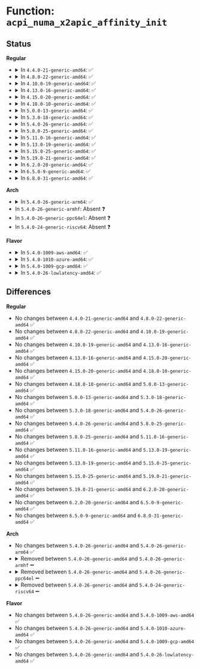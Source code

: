 # Function: <code>acpi_numa_x2apic_affinity_init</code>

## Status
<b>Regular</b>
<ul>
<li>
<details>
<summary>In <code>4.4.0-21-generic-amd64</code>: ✅</summary>

```c
void acpi_numa_x2apic_affinity_init(struct acpi_srat_x2apic_cpu_affinity * pa)
```

```json
{
  "name": "acpi_numa_x2apic_affinity_init",
  "collision_type": "Unique Global",
  "inline_type": "No",
  "funcs": [
    {
      "addr": 18446744071595070501,
      "name": "acpi_numa_x2apic_affinity_init",
      "external": true,
      "loc": "arch/x86/mm/srat.c:74",
      "file": "arch/x86/mm/srat.c",
      "inline": "seen, unknown",
      "caller_inline": [],
      "caller_func": []
    }
  ],
  "symbols": [
    {
      "addr": 18446744071595070501,
      "name": "acpi_numa_x2apic_affinity_init",
      "section": ".init.text",
      "bind": "STB_GLOBAL",
      "size": 196
    }
  ]
}
```
</details>
</li>
<li>
<details>
<summary>In <code>4.8.0-22-generic-amd64</code>: ✅</summary>

```c
void acpi_numa_x2apic_affinity_init(struct acpi_srat_x2apic_cpu_affinity * pa)
```

```json
{
  "name": "acpi_numa_x2apic_affinity_init",
  "collision_type": "Unique Global",
  "inline_type": "No",
  "funcs": [
    {
      "addr": 18446744071595236051,
      "name": "acpi_numa_x2apic_affinity_init",
      "external": true,
      "loc": "arch/x86/mm/srat.c:27",
      "file": "arch/x86/mm/srat.c",
      "inline": "seen, unknown",
      "caller_inline": [],
      "caller_func": []
    }
  ],
  "symbols": [
    {
      "addr": 18446744071595236051,
      "name": "acpi_numa_x2apic_affinity_init",
      "section": ".init.text",
      "bind": "STB_GLOBAL",
      "size": 189
    }
  ]
}
```
</details>
</li>
<li>
<details>
<summary>In <code>4.10.0-19-generic-amd64</code>: ✅</summary>

```c
void acpi_numa_x2apic_affinity_init(struct acpi_srat_x2apic_cpu_affinity * pa)
```

```json
{
  "name": "acpi_numa_x2apic_affinity_init",
  "collision_type": "Unique Global",
  "inline_type": "No",
  "funcs": [
    {
      "addr": 18446744071595479222,
      "name": "acpi_numa_x2apic_affinity_init",
      "external": true,
      "loc": "arch/x86/mm/srat.c:27",
      "file": "arch/x86/mm/srat.c",
      "inline": "seen, unknown",
      "caller_inline": [],
      "caller_func": []
    }
  ],
  "symbols": [
    {
      "addr": 18446744071595479222,
      "name": "acpi_numa_x2apic_affinity_init",
      "section": ".init.text",
      "bind": "STB_GLOBAL",
      "size": 189
    }
  ]
}
```
</details>
</li>
<li>
<details>
<summary>In <code>4.13.0-16-generic-amd64</code>: ✅</summary>

```c
void acpi_numa_x2apic_affinity_init(struct acpi_srat_x2apic_cpu_affinity * pa)
```

```json
{
  "name": "acpi_numa_x2apic_affinity_init",
  "collision_type": "Unique Global",
  "inline_type": "No",
  "funcs": [
    {
      "addr": 18446744071596400812,
      "name": "acpi_numa_x2apic_affinity_init",
      "external": true,
      "loc": "arch/x86/mm/srat.c:27",
      "file": "arch/x86/mm/srat.c",
      "inline": "seen, unknown",
      "caller_inline": [],
      "caller_func": []
    }
  ],
  "symbols": [
    {
      "addr": 18446744071596400812,
      "name": "acpi_numa_x2apic_affinity_init",
      "section": ".init.text",
      "bind": "STB_GLOBAL",
      "size": 194
    }
  ]
}
```
</details>
</li>
<li>
<details>
<summary>In <code>4.15.0-20-generic-amd64</code>: ✅</summary>

```c
void acpi_numa_x2apic_affinity_init(struct acpi_srat_x2apic_cpu_affinity * pa)
```

```json
{
  "name": "acpi_numa_x2apic_affinity_init",
  "collision_type": "Unique Global",
  "inline_type": "No",
  "funcs": [
    {
      "addr": 18446744071602720486,
      "name": "acpi_numa_x2apic_affinity_init",
      "external": true,
      "loc": "arch/x86/mm/srat.c:28",
      "file": "arch/x86/mm/srat.c",
      "inline": "seen, unknown",
      "caller_inline": [],
      "caller_func": []
    }
  ],
  "symbols": [
    {
      "addr": 18446744071602720486,
      "name": "acpi_numa_x2apic_affinity_init",
      "section": ".init.text",
      "bind": "STB_GLOBAL",
      "size": 200
    }
  ]
}
```
</details>
</li>
<li>
<details>
<summary>In <code>4.18.0-10-generic-amd64</code>: ✅</summary>

```c
void acpi_numa_x2apic_affinity_init(struct acpi_srat_x2apic_cpu_affinity * pa)
```

```json
{
  "name": "acpi_numa_x2apic_affinity_init",
  "collision_type": "Unique Global",
  "inline_type": "No",
  "funcs": [
    {
      "addr": 18446744071602893191,
      "name": "acpi_numa_x2apic_affinity_init",
      "external": true,
      "loc": "arch/x86/mm/srat.c:28",
      "file": "arch/x86/mm/srat.c",
      "inline": "seen, unknown",
      "caller_inline": [],
      "caller_func": [
        "drivers/acpi/numa.c:acpi_parse_x2apic_affinity"
      ]
    }
  ],
  "symbols": [
    {
      "addr": 18446744071602893191,
      "name": "acpi_numa_x2apic_affinity_init",
      "section": ".init.text",
      "bind": "STB_GLOBAL",
      "size": 200
    }
  ]
}
```
</details>
</li>
<li>
<details>
<summary>In <code>5.0.0-13-generic-amd64</code>: ✅</summary>

```c
void acpi_numa_x2apic_affinity_init(struct acpi_srat_x2apic_cpu_affinity * pa)
```

```json
{
  "name": "acpi_numa_x2apic_affinity_init",
  "collision_type": "Unique Global",
  "inline_type": "No",
  "funcs": [
    {
      "addr": 18446744071604690549,
      "name": "acpi_numa_x2apic_affinity_init",
      "external": true,
      "loc": "arch/x86/mm/srat.c:28",
      "file": "arch/x86/mm/srat.c",
      "inline": "seen, unknown",
      "caller_inline": [],
      "caller_func": [
        "drivers/acpi/numa.c:acpi_parse_x2apic_affinity"
      ]
    }
  ],
  "symbols": [
    {
      "addr": 18446744071604690549,
      "name": "acpi_numa_x2apic_affinity_init",
      "section": ".init.text",
      "bind": "STB_GLOBAL",
      "size": 200
    }
  ]
}
```
</details>
</li>
<li>
<details>
<summary>In <code>5.3.0-18-generic-amd64</code>: ✅</summary>

```c
void acpi_numa_x2apic_affinity_init(struct acpi_srat_x2apic_cpu_affinity * pa)
```

```json
{
  "name": "acpi_numa_x2apic_affinity_init",
  "collision_type": "Unique Global",
  "inline_type": "No",
  "funcs": [
    {
      "addr": 18446744071604790340,
      "name": "acpi_numa_x2apic_affinity_init",
      "external": true,
      "loc": "arch/x86/mm/srat.c:28",
      "file": "arch/x86/mm/srat.c",
      "inline": "seen, unknown",
      "caller_inline": [],
      "caller_func": [
        "drivers/acpi/numa.c:acpi_parse_x2apic_affinity"
      ]
    }
  ],
  "symbols": [
    {
      "addr": 18446744071604790340,
      "name": "acpi_numa_x2apic_affinity_init",
      "section": ".init.text",
      "bind": "STB_GLOBAL",
      "size": 221
    }
  ]
}
```
</details>
</li>
<li>
<details>
<summary>In <code>5.4.0-26-generic-amd64</code>: ✅</summary>

```c
void acpi_numa_x2apic_affinity_init(struct acpi_srat_x2apic_cpu_affinity * pa)
```

```json
{
  "name": "acpi_numa_x2apic_affinity_init",
  "collision_type": "Unique Global",
  "inline_type": "No",
  "funcs": [
    {
      "addr": 18446744071604816040,
      "name": "acpi_numa_x2apic_affinity_init",
      "external": true,
      "loc": "arch/x86/mm/srat.c:28",
      "file": "arch/x86/mm/srat.c",
      "inline": "seen, unknown",
      "caller_inline": [],
      "caller_func": [
        "drivers/acpi/numa.c:acpi_parse_x2apic_affinity"
      ]
    }
  ],
  "symbols": [
    {
      "addr": 18446744071604816040,
      "name": "acpi_numa_x2apic_affinity_init",
      "section": ".init.text",
      "bind": "STB_GLOBAL",
      "size": 221
    }
  ]
}
```
</details>
</li>
<li>
<details>
<summary>In <code>5.8.0-25-generic-amd64</code>: ✅</summary>

```c
void acpi_numa_x2apic_affinity_init(struct acpi_srat_x2apic_cpu_affinity * pa)
```

```json
{
  "name": "acpi_numa_x2apic_affinity_init",
  "collision_type": "Unique Global",
  "inline_type": "No",
  "funcs": [
    {
      "addr": 18446744071609154582,
      "name": "acpi_numa_x2apic_affinity_init",
      "external": true,
      "loc": "arch/x86/mm/srat.c:28",
      "file": "arch/x86/mm/srat.c",
      "inline": "seen, unknown",
      "caller_inline": [],
      "caller_func": [
        "drivers/acpi/numa/srat.c:acpi_parse_x2apic_affinity"
      ]
    }
  ],
  "symbols": [
    {
      "addr": 18446744071609154582,
      "name": "acpi_numa_x2apic_affinity_init",
      "section": ".init.text",
      "bind": "STB_GLOBAL",
      "size": 221
    }
  ]
}
```
</details>
</li>
<li>
<details>
<summary>In <code>5.11.0-16-generic-amd64</code>: ✅</summary>

```c
void acpi_numa_x2apic_affinity_init(struct acpi_srat_x2apic_cpu_affinity * pa)
```

```json
{
  "name": "acpi_numa_x2apic_affinity_init",
  "collision_type": "Unique Global",
  "inline_type": "No",
  "funcs": [
    {
      "addr": 18446744071612225037,
      "name": "acpi_numa_x2apic_affinity_init",
      "external": true,
      "loc": "arch/x86/mm/srat.c:28",
      "file": "arch/x86/mm/srat.c",
      "inline": "seen, unknown",
      "caller_inline": [],
      "caller_func": [
        "drivers/acpi/numa/srat.c:acpi_parse_x2apic_affinity"
      ]
    }
  ],
  "symbols": [
    {
      "addr": 18446744071612225037,
      "name": "acpi_numa_x2apic_affinity_init",
      "section": ".init.text",
      "bind": "STB_GLOBAL",
      "size": 221
    }
  ]
}
```
</details>
</li>
<li>
<details>
<summary>In <code>5.13.0-19-generic-amd64</code>: ✅</summary>

```c
void acpi_numa_x2apic_affinity_init(struct acpi_srat_x2apic_cpu_affinity * pa)
```

```json
{
  "name": "acpi_numa_x2apic_affinity_init",
  "collision_type": "Unique Global",
  "inline_type": "No",
  "funcs": [
    {
      "addr": 18446744071614365880,
      "name": "acpi_numa_x2apic_affinity_init",
      "external": true,
      "loc": "arch/x86/mm/srat.c:28",
      "file": "arch/x86/mm/srat.c",
      "inline": "seen, unknown",
      "caller_inline": [],
      "caller_func": [
        "drivers/acpi/numa/srat.c:acpi_parse_x2apic_affinity"
      ]
    }
  ],
  "symbols": [
    {
      "addr": 18446744071614365880,
      "name": "acpi_numa_x2apic_affinity_init",
      "section": ".init.text",
      "bind": "STB_GLOBAL",
      "size": 221
    }
  ]
}
```
</details>
</li>
<li>
<details>
<summary>In <code>5.15.0-25-generic-amd64</code>: ✅</summary>

```c
void acpi_numa_x2apic_affinity_init(struct acpi_srat_x2apic_cpu_affinity * pa)
```

```json
{
  "name": "acpi_numa_x2apic_affinity_init",
  "collision_type": "Unique Global",
  "inline_type": "No",
  "funcs": [
    {
      "addr": 18446744071615297289,
      "name": "acpi_numa_x2apic_affinity_init",
      "external": true,
      "loc": "arch/x86/mm/srat.c:28",
      "file": "arch/x86/mm/srat.c",
      "inline": "seen, unknown",
      "caller_inline": [],
      "caller_func": [
        "drivers/acpi/numa/srat.c:acpi_parse_x2apic_affinity"
      ]
    }
  ],
  "symbols": [
    {
      "addr": 18446744071615297289,
      "name": "acpi_numa_x2apic_affinity_init",
      "section": ".init.text",
      "bind": "STB_GLOBAL",
      "size": 250
    }
  ]
}
```
</details>
</li>
<li>
<details>
<summary>In <code>5.19.0-21-generic-amd64</code>: ✅</summary>

```c
void acpi_numa_x2apic_affinity_init(struct acpi_srat_x2apic_cpu_affinity * pa)
```

```json
{
  "name": "acpi_numa_x2apic_affinity_init",
  "collision_type": "Unique Global",
  "inline_type": "No",
  "funcs": [
    {
      "addr": 18446744071617077178,
      "name": "acpi_numa_x2apic_affinity_init",
      "external": true,
      "loc": "arch/x86/mm/srat.c:28",
      "file": "arch/x86/mm/srat.c",
      "inline": "seen, unknown",
      "caller_inline": [],
      "caller_func": [
        "drivers/acpi/numa/srat.c:acpi_parse_x2apic_affinity"
      ]
    }
  ],
  "symbols": [
    {
      "addr": 18446744071617077178,
      "name": "acpi_numa_x2apic_affinity_init",
      "section": ".init.text",
      "bind": "STB_GLOBAL",
      "size": 260
    }
  ]
}
```
</details>
</li>
<li>
<details>
<summary>In <code>6.2.0-20-generic-amd64</code>: ✅</summary>

```c
void acpi_numa_x2apic_affinity_init(struct acpi_srat_x2apic_cpu_affinity * pa)
```

```json
{
  "name": "acpi_numa_x2apic_affinity_init",
  "collision_type": "Unique Global",
  "inline_type": "No",
  "funcs": [
    {
      "addr": 18446744071627730464,
      "name": "acpi_numa_x2apic_affinity_init",
      "external": true,
      "loc": "arch/x86/mm/srat.c:28",
      "file": "arch/x86/mm/srat.c",
      "inline": "seen, unknown",
      "caller_inline": [],
      "caller_func": [
        "drivers/acpi/numa/srat.c:acpi_parse_x2apic_affinity"
      ]
    }
  ],
  "symbols": [
    {
      "addr": 18446744071627730464,
      "name": "acpi_numa_x2apic_affinity_init",
      "section": ".init.text",
      "bind": "STB_GLOBAL",
      "size": 323
    }
  ]
}
```
</details>
</li>
<li>
<details>
<summary>In <code>6.5.0-9-generic-amd64</code>: ✅</summary>

```c
void acpi_numa_x2apic_affinity_init(struct acpi_srat_x2apic_cpu_affinity * pa)
```

```json
{
  "name": "acpi_numa_x2apic_affinity_init",
  "collision_type": "Unique Global",
  "inline_type": "No",
  "funcs": [
    {
      "addr": 18446744071619489696,
      "name": "acpi_numa_x2apic_affinity_init",
      "external": true,
      "loc": "arch/x86/mm/srat.c:28",
      "file": "arch/x86/mm/srat.c",
      "inline": "seen, unknown",
      "caller_inline": [],
      "caller_func": [
        "drivers/acpi/numa/srat.c:acpi_parse_x2apic_affinity"
      ]
    }
  ],
  "symbols": [
    {
      "addr": 18446744071619489696,
      "name": "acpi_numa_x2apic_affinity_init",
      "section": ".init.text",
      "bind": "STB_GLOBAL",
      "size": 323
    }
  ]
}
```
</details>
</li>
<li>
<details>
<summary>In <code>6.8.0-31-generic-amd64</code>: ✅</summary>

```c
void acpi_numa_x2apic_affinity_init(struct acpi_srat_x2apic_cpu_affinity * pa)
```

```json
{
  "name": "acpi_numa_x2apic_affinity_init",
  "collision_type": "Unique Global",
  "inline_type": "No",
  "funcs": [
    {
      "addr": 18446744071621786512,
      "name": "acpi_numa_x2apic_affinity_init",
      "external": true,
      "loc": "arch/x86/mm/srat.c:28",
      "file": "arch/x86/mm/srat.c",
      "inline": "seen, unknown",
      "caller_inline": [],
      "caller_func": [
        "drivers/acpi/numa/srat.c:acpi_parse_x2apic_affinity"
      ]
    }
  ],
  "symbols": [
    {
      "addr": 18446744071621786512,
      "name": "acpi_numa_x2apic_affinity_init",
      "section": ".init.text",
      "bind": "STB_GLOBAL",
      "size": 312
    }
  ]
}
```
</details>
</li>
</ul>
<b>Arch</b>
<ul>
<li>
<details>
<summary>In <code>5.4.0-26-generic-arm64</code>: ✅</summary>

```c
void acpi_numa_x2apic_affinity_init(struct acpi_srat_x2apic_cpu_affinity * pa)
```

```json
{
  "name": "acpi_numa_x2apic_affinity_init",
  "collision_type": "Unique Global",
  "inline_type": "No",
  "funcs": [
    {
      "addr": 18446603336511121300,
      "name": "acpi_numa_x2apic_affinity_init",
      "external": true,
      "loc": "drivers/acpi/numa.c:322",
      "file": "drivers/acpi/numa.c",
      "inline": "seen, unknown",
      "caller_inline": [],
      "caller_func": [
        "drivers/acpi/numa.c:acpi_parse_x2apic_affinity"
      ]
    }
  ],
  "symbols": [
    {
      "addr": 18446603336511121300,
      "name": "acpi_numa_x2apic_affinity_init",
      "section": ".init.text",
      "bind": "STB_WEAK",
      "size": 52
    }
  ]
}
```
</details>
</li>
<li>
In <code>5.4.0-26-generic-armhf</code>: Absent ❓
</li>
<li>
In <code>5.4.0-26-generic-ppc64el</code>: Absent ❓
</li>
<li>
In <code>5.4.0-24-generic-riscv64</code>: Absent ❓
</li>
</ul>
<b>Flavor</b>
<ul>
<li>
<details>
<summary>In <code>5.4.0-1009-aws-amd64</code>: ✅</summary>

```c
void acpi_numa_x2apic_affinity_init(struct acpi_srat_x2apic_cpu_affinity * pa)
```

```json
{
  "name": "acpi_numa_x2apic_affinity_init",
  "collision_type": "Unique Global",
  "inline_type": "No",
  "funcs": [
    {
      "addr": 18446744071604729982,
      "name": "acpi_numa_x2apic_affinity_init",
      "external": true,
      "loc": "arch/x86/mm/srat.c:28",
      "file": "arch/x86/mm/srat.c",
      "inline": "seen, unknown",
      "caller_inline": [],
      "caller_func": [
        "drivers/acpi/numa.c:acpi_parse_x2apic_affinity"
      ]
    }
  ],
  "symbols": [
    {
      "addr": 18446744071604729982,
      "name": "acpi_numa_x2apic_affinity_init",
      "section": ".init.text",
      "bind": "STB_GLOBAL",
      "size": 221
    }
  ]
}
```
</details>
</li>
<li>
<details>
<summary>In <code>5.4.0-1010-azure-amd64</code>: ✅</summary>

```c
void acpi_numa_x2apic_affinity_init(struct acpi_srat_x2apic_cpu_affinity * pa)
```

```json
{
  "name": "acpi_numa_x2apic_affinity_init",
  "collision_type": "Unique Global",
  "inline_type": "No",
  "funcs": [
    {
      "addr": 18446744071604697712,
      "name": "acpi_numa_x2apic_affinity_init",
      "external": true,
      "loc": "arch/x86/mm/srat.c:28",
      "file": "arch/x86/mm/srat.c",
      "inline": "seen, unknown",
      "caller_inline": [],
      "caller_func": [
        "drivers/acpi/numa.c:acpi_parse_x2apic_affinity"
      ]
    }
  ],
  "symbols": [
    {
      "addr": 18446744071604697712,
      "name": "acpi_numa_x2apic_affinity_init",
      "section": ".init.text",
      "bind": "STB_GLOBAL",
      "size": 221
    }
  ]
}
```
</details>
</li>
<li>
<details>
<summary>In <code>5.4.0-1009-gcp-amd64</code>: ✅</summary>

```c
void acpi_numa_x2apic_affinity_init(struct acpi_srat_x2apic_cpu_affinity * pa)
```

```json
{
  "name": "acpi_numa_x2apic_affinity_init",
  "collision_type": "Unique Global",
  "inline_type": "No",
  "funcs": [
    {
      "addr": 18446744071604807549,
      "name": "acpi_numa_x2apic_affinity_init",
      "external": true,
      "loc": "arch/x86/mm/srat.c:28",
      "file": "arch/x86/mm/srat.c",
      "inline": "seen, unknown",
      "caller_inline": [],
      "caller_func": [
        "drivers/acpi/numa.c:acpi_parse_x2apic_affinity"
      ]
    }
  ],
  "symbols": [
    {
      "addr": 18446744071604807549,
      "name": "acpi_numa_x2apic_affinity_init",
      "section": ".init.text",
      "bind": "STB_GLOBAL",
      "size": 221
    }
  ]
}
```
</details>
</li>
<li>
<details>
<summary>In <code>5.4.0-26-lowlatency-amd64</code>: ✅</summary>

```c
void acpi_numa_x2apic_affinity_init(struct acpi_srat_x2apic_cpu_affinity * pa)
```

```json
{
  "name": "acpi_numa_x2apic_affinity_init",
  "collision_type": "Unique Global",
  "inline_type": "No",
  "funcs": [
    {
      "addr": 18446744071604820168,
      "name": "acpi_numa_x2apic_affinity_init",
      "external": true,
      "loc": "arch/x86/mm/srat.c:28",
      "file": "arch/x86/mm/srat.c",
      "inline": "seen, unknown",
      "caller_inline": [],
      "caller_func": [
        "drivers/acpi/numa.c:acpi_parse_x2apic_affinity"
      ]
    }
  ],
  "symbols": [
    {
      "addr": 18446744071604820168,
      "name": "acpi_numa_x2apic_affinity_init",
      "section": ".init.text",
      "bind": "STB_GLOBAL",
      "size": 221
    }
  ]
}
```
</details>
</li>
</ul>

## Differences
<b>Regular</b>
<ul>
<li>
No changes between <code>4.4.0-21-generic-amd64</code> and <code>4.8.0-22-generic-amd64</code> ✅
</li>
<li>
No changes between <code>4.8.0-22-generic-amd64</code> and <code>4.10.0-19-generic-amd64</code> ✅
</li>
<li>
No changes between <code>4.10.0-19-generic-amd64</code> and <code>4.13.0-16-generic-amd64</code> ✅
</li>
<li>
No changes between <code>4.13.0-16-generic-amd64</code> and <code>4.15.0-20-generic-amd64</code> ✅
</li>
<li>
No changes between <code>4.15.0-20-generic-amd64</code> and <code>4.18.0-10-generic-amd64</code> ✅
</li>
<li>
No changes between <code>4.18.0-10-generic-amd64</code> and <code>5.0.0-13-generic-amd64</code> ✅
</li>
<li>
No changes between <code>5.0.0-13-generic-amd64</code> and <code>5.3.0-18-generic-amd64</code> ✅
</li>
<li>
No changes between <code>5.3.0-18-generic-amd64</code> and <code>5.4.0-26-generic-amd64</code> ✅
</li>
<li>
No changes between <code>5.4.0-26-generic-amd64</code> and <code>5.8.0-25-generic-amd64</code> ✅
</li>
<li>
No changes between <code>5.8.0-25-generic-amd64</code> and <code>5.11.0-16-generic-amd64</code> ✅
</li>
<li>
No changes between <code>5.11.0-16-generic-amd64</code> and <code>5.13.0-19-generic-amd64</code> ✅
</li>
<li>
No changes between <code>5.13.0-19-generic-amd64</code> and <code>5.15.0-25-generic-amd64</code> ✅
</li>
<li>
No changes between <code>5.15.0-25-generic-amd64</code> and <code>5.19.0-21-generic-amd64</code> ✅
</li>
<li>
No changes between <code>5.19.0-21-generic-amd64</code> and <code>6.2.0-20-generic-amd64</code> ✅
</li>
<li>
No changes between <code>6.2.0-20-generic-amd64</code> and <code>6.5.0-9-generic-amd64</code> ✅
</li>
<li>
No changes between <code>6.5.0-9-generic-amd64</code> and <code>6.8.0-31-generic-amd64</code> ✅
</li>
</ul>
<b>Arch</b>
<ul>
<li>
No changes between <code>5.4.0-26-generic-amd64</code> and <code>5.4.0-26-generic-arm64</code> ✅
</li>
<li>
<details>
<summary>Removed between <code>5.4.0-26-generic-amd64</code> and <code>5.4.0-26-generic-armhf</code> ➖</summary>

```c
void acpi_numa_x2apic_affinity_init(struct acpi_srat_x2apic_cpu_affinity * pa)
```
</details>
</li>
<li>
<details>
<summary>Removed between <code>5.4.0-26-generic-amd64</code> and <code>5.4.0-26-generic-ppc64el</code> ➖</summary>

```c
void acpi_numa_x2apic_affinity_init(struct acpi_srat_x2apic_cpu_affinity * pa)
```
</details>
</li>
<li>
<details>
<summary>Removed between <code>5.4.0-26-generic-amd64</code> and <code>5.4.0-24-generic-riscv64</code> ➖</summary>

```c
void acpi_numa_x2apic_affinity_init(struct acpi_srat_x2apic_cpu_affinity * pa)
```
</details>
</li>
</ul>
<b>Flavor</b>
<ul>
<li>
No changes between <code>5.4.0-26-generic-amd64</code> and <code>5.4.0-1009-aws-amd64</code> ✅
</li>
<li>
No changes between <code>5.4.0-26-generic-amd64</code> and <code>5.4.0-1010-azure-amd64</code> ✅
</li>
<li>
No changes between <code>5.4.0-26-generic-amd64</code> and <code>5.4.0-1009-gcp-amd64</code> ✅
</li>
<li>
No changes between <code>5.4.0-26-generic-amd64</code> and <code>5.4.0-26-lowlatency-amd64</code> ✅
</li>
</ul>
